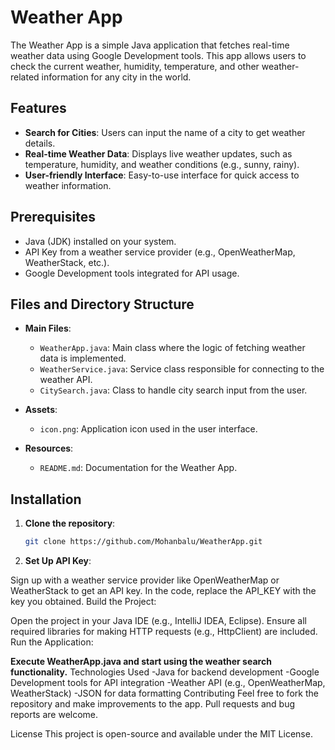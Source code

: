 # Weather App

The Weather App is a simple Java application that fetches real-time weather data using Google Development tools. This app allows users to check the current weather, humidity, temperature, and other weather-related information for any city in the world.

## Features
- **Search for Cities**: Users can input the name of a city to get weather details.
- **Real-time Weather Data**: Displays live weather updates, such as temperature, humidity, and weather conditions (e.g., sunny, rainy).
- **User-friendly Interface**: Easy-to-use interface for quick access to weather information.

## Prerequisites

- Java (JDK) installed on your system.
- API Key from a weather service provider (e.g., OpenWeatherMap, WeatherStack, etc.).
- Google Development tools integrated for API usage.

## Files and Directory Structure

- **Main Files**:
  - `WeatherApp.java`: Main class where the logic of fetching weather data is implemented.
  - `WeatherService.java`: Service class responsible for connecting to the weather API.
  - `CitySearch.java`: Class to handle city search input from the user.

- **Assets**:
  - `icon.png`: Application icon used in the user interface.

- **Resources**:
  - `README.md`: Documentation for the Weather App.

## Installation

1. **Clone the repository**:
   ```bash
   git clone https://github.com/Mohanbalu/WeatherApp.git
2. **Set Up API Key**:

Sign up with a weather service provider like OpenWeatherMap or WeatherStack to get an API key.
In the code, replace the API_KEY with the key you obtained.
Build the Project:

Open the project in your Java IDE (e.g., IntelliJ IDEA, Eclipse).
Ensure all required libraries for making HTTP requests (e.g., HttpClient) are included.
Run the Application:

**Execute WeatherApp.java and start using the weather search functionality.**
Technologies Used
-Java for backend development
-Google Development tools for API integration
-Weather API (e.g., OpenWeatherMap, WeatherStack)
-JSON for data formatting
Contributing
Feel free to fork the repository and make improvements to the app. Pull requests and bug reports are welcome.

License
This project is open-source and available under the MIT License.

